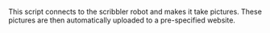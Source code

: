 This script connects to the scribbler robot and makes it take pictures. These pictures are then automatically uploaded to a pre-specified website.
